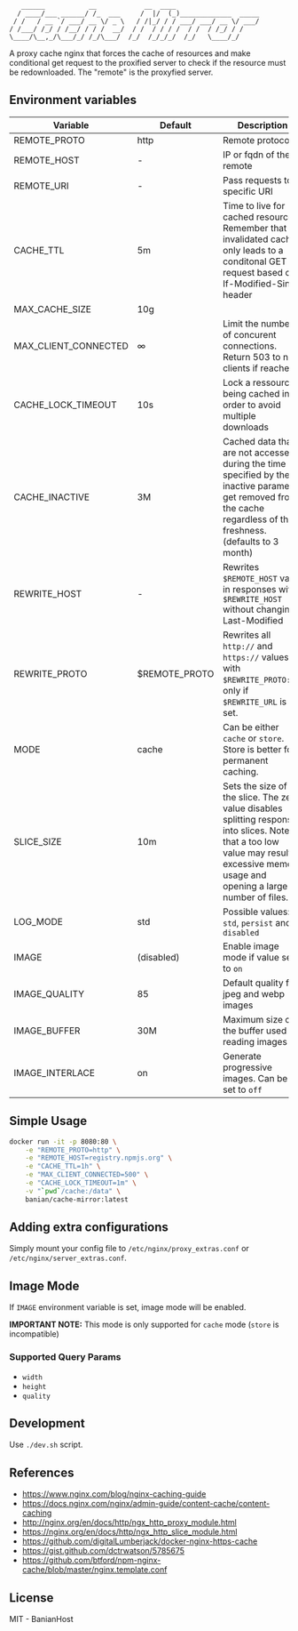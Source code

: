 ```
   ______           __            __  ____
  / ____/___ ______/ /_  ___     /  |/  (_)_____________  _____
 / /   / __ `/ ___/ __ \/ _ \   / /|_/ / / ___/ ___/ __ \/ ___/
/ /___/ /_/ / /__/ / / /  __/  / /  / / / /  / /  / /_/ / /
\____/\__,_/\___/_/ /_/\___/  /_/  /_/_/_/  /_/   \____/_/
```

A proxy cache nginx that forces the cache of resources and make conditional get request to the proxified server to check if the resource must be redownloaded. The "remote" is the proxyfied server.

## Environment variables

Variable                  | Default      | Description
--------------------------|--------------|---------------
REMOTE_PROTO              | http        | Remote protocol
REMOTE_HOST               | -            | IP or fqdn of the remote
REMOTE_URI                | -            | Pass requests to a specific URI
CACHE_TTL                 | 5m           | Time to live for cached resources. Remember that invalidated cache only leads to a conditonal GET request based on If-Modified-Since header
MAX_CACHE_SIZE            | 10g          |
MAX_CLIENT_CONNECTED      | ∞            | Limit the number of concurent connections. Return 503 to new clients if reached
CACHE_LOCK_TIMEOUT        | 10s          | Lock a ressource being cached in order to avoid multiple downloads
CACHE_INACTIVE            | 3M           | Cached data that are not accessed during the time specified by the inactive parameter get removed from the cache regardless of their freshness. (defaults to 3 month)
REWRITE_HOST		      | -            | Rewrites `$REMOTE_HOST` value in responses with `$REWRITE_HOST` without changing Last-Modified
REWRITE_PROTO             | $REMOTE_PROTO| Rewrites all `http://` and  `https://` values with `$REWRITE_PROTO://`, only if `$REWRITE_URL` is set.
MODE                      | cache        | Can be either `cache` or `store`. Store is better for permanent caching.
SLICE_SIZE                | 10m          | Sets the size of the slice. The zero value disables splitting responses into slices. Note that a too low value may result in excessive memory usage and opening a large number of files.
LOG_MODE                  | std          | Possible values: `std`, `persist` and `disabled`
IMAGE                     | (disabled)   | Enable image mode if value set to `on`
IMAGE_QUALITY             | 85           | Default quality for jpeg and webp images
IMAGE_BUFFER              | 30M          | Maximum size of the buffer used for reading images
IMAGE_INTERLACE           | on           | Generate progressive images. Can be set to `off`

## Simple Usage

```bash
docker run -it -p 8080:80 \
    -e "REMOTE_PROTO=http" \
    -e "REMOTE_HOST=registry.npmjs.org" \
    -e "CACHE_TTL=1h" \
    -e "MAX_CLIENT_CONNECTED=500" \
    -e "CACHE_LOCK_TIMEOUT=1m" \
    -v "`pwd`/cache:/data" \
    banian/cache-mirror:latest
```

## Adding extra configurations

Simply mount your config file to `/etc/nginx/proxy_extras.conf` or `/etc/nginx/server_extras.conf`.

## Image Mode

If `IMAGE` environment variable is set, image mode will be enabled.

**IMPORTANT NOTE:** This mode is only supported for `cache` mode (`store` is incompatible)

### Supported Query Params

- `width`
- `height`
- `quality`

## Development

Use `./dev.sh` script.

## References

- https://www.nginx.com/blog/nginx-caching-guide
- https://docs.nginx.com/nginx/admin-guide/content-cache/content-caching
- http://nginx.org/en/docs/http/ngx_http_proxy_module.html
- https://nginx.org/en/docs/http/ngx_http_slice_module.html
- https://github.com/digitalLumberjack/docker-nginx-https-cache
- https://gist.github.com/dctrwatson/5785675
- https://github.com/btford/npm-nginx-cache/blob/master/nginx.template.conf

## License

MIT - BanianHost
